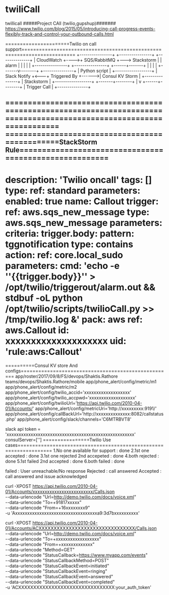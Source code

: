 # twiliCall
twillicall
#####Project CAll (twilio,gupshup)#######
https://www.twilio.com/blog/2015/05/introducing-call-progress-events-flexibly-track-and-control-your-outbound-calls.html
  
======================Twilio on call support========================================================================
+----------------+     +----------------+   +--------------+
|   CloudWatch   +---->+  SQS/RabbitMQ  +--->  Stackstorm  |
|      alarm     |     |                |   |              |
+----------------+     +----------------+   +------+-------+
                                                   |
                                                   |
                                                   |
                                                   |
                                           +-------v--------+
                      +---------------+    |  Python script |       +------------------+
                      | Slack Notify  +<---+  Triggered By  +------>|  Consul KV Storm |
                      +---------------+    |   Stackstorm   |       +------------------+
                                           +-------+--------+
                                                   |
                                                   v
                                            +------+--------+
                                            |  Trigger Call |
                                            +---------------+

=====================================================================================================================
===============================================StackStorm Rule=======================================================
---
description: 'Twilio oncall'
tags: []
type:
  ref: standard
  parameters:
enabled: true
name: Callout
trigger:
  ref: aws.sqs_new_message
  type: aws.sqs_new_message
  parameters:
criteria:
  trigger.body:
    pattern: tggnotification
    type: contains
action:
  ref: core.local_sudo
  parameters:
    cmd: 'echo -e  ''{{trigger.body}}'' > /opt/twilio/triggerout/alarm.out && stdbuf -oL python  /opt/twilio/scripts/twilioCall.py  >> /tmp/twilio.log &'
pack: aws
ref: aws.Callout
id: xxxxxxxxxxxxxxxxxxxx
uid: 'rule:aws:Callout'
========================================================================================================================================================
==========Consul KV store And configs==================================================== 
app/roster/2017/09/8/FS/devops/Shaktis.Rathore
teams/devops/Shaktis.Rathore/mobile
app/phone_alert/config/metric/m1
app/phone_alert/config/metric/m2
app/phone_alert/config/twilio_accid='xxxxxxxxxxxxxxxxxxx'
app/phone_alert/config/twilio_accpwd='xxxxxxxxxxxxxxxxxxx'
app/phone_alert/config/twilioUrl='https://api.twilio.com/2010-04-01/Accounts/'
app/phone_alert/config/metricUri='http://xxxxxxxxx:9191/'
app/phone_alert/config/callBackUrl='http://xxxxxxxxxxxxxx:8082/callstatus.php'
app/phone_alert/config/slack/channels='C6MTRBVT8'

slack api token = 'xxxxxxxxxxxxxxxxxxxxxxxxxxxxxxxxxxxxxxxxxxxxxxxxxxxxx'
consulServer=['']
================Twilio  Use cases==================================================================
1.No one available for support : done
2.1st one accepted : done
3.1st one rejected 2nd accepeted   : done 
4.both rejected : done
5.1st failed 2nd accepted  : done
6.both failed : done

failed : User unreachable/No response
Rejected : call answered 
Accepted : call answered and issue acknowledged


curl -XPOST https://api.twilio.com/2010-04-01/Accounts/xxxxxxxxxxxxxxxxxxxxxxxxx/Calls.json \
   --data-urlencode "Url=http://demo.twilio.com/docs/voice.xml" \
   --data-urlencode "To=+91817xxxxx" \
   --data-urlencode "From=+16xxxxxxxx9" \
   -u 'Axxxxxxxxxxxxxxxxxxxxxxxxxxxxxxxxxxa9:3d7bxxxxxxxxxx'


curl -XPOST https://api.twilio.com/2010-04-01/Accounts/ACXXXXXXXXXXXXXXXXXXXXXXXXXXXXXXXX/Calls.json \
    --data-urlencode "Url=http://demo.twilio.com/docs/voice.xml" \
    --data-urlencode "To=+xxxxxxxxxxxxxxxxxx" \
    --data-urlencode "From=+xxxxxxxxxxxxx" \
    --data-urlencode "Method=GET" \
    --data-urlencode "StatusCallback=https://www.myapp.com/events" \
    --data-urlencode "StatusCallbackMethod=POST" \
    --data-urlencode "StatusCallbackEvent=initiated" \
    --data-urlencode "StatusCallbackEvent=ringing" \
    --data-urlencode "StatusCallbackEvent=answered" \
    --data-urlencode "StatusCallbackEvent=completed" \
    -u 'ACXXXXXXXXXXXXXXXXXXXXXXXXXXXXXXXX:your_auth_token'
